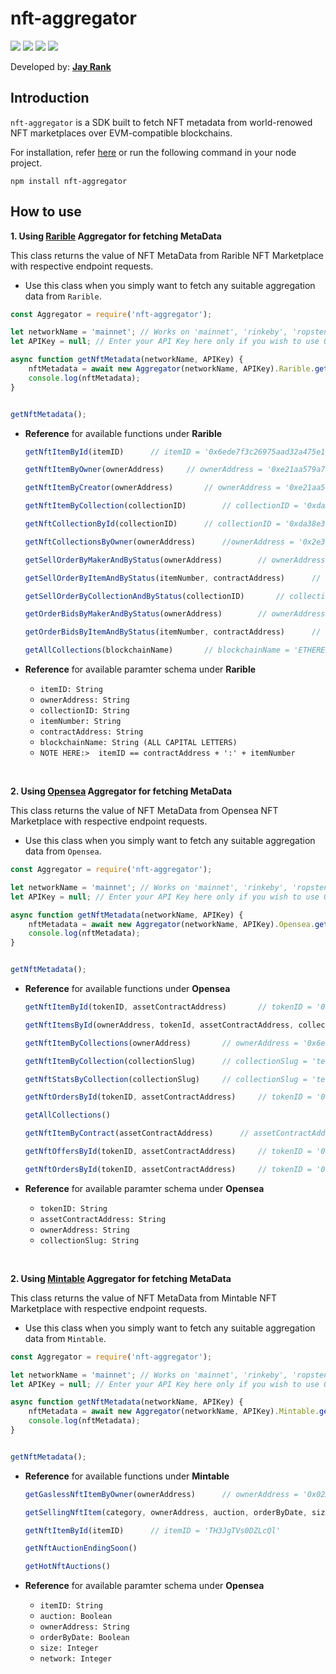 # nft-aggregator

![](https://img.shields.io/npm/dt/nft-aggregator.svg?style=for-the-badge&labelColor=000000) ![](https://img.shields.io/github/languages/code-size/RankJay/nft-aggregator?style=for-the-badge&labelColor=000000) ![](https://img.shields.io/npm/l/nft-aggregator?style=for-the-badge&labelColor=000000) ![](https://img.shields.io/github/package-json/v/RankJay/nft-aggregator?style=for-the-badge&labelColor=000000) <a aria-label="NPM version" href="https://www.npmjs.com/package/nft-aggregator"> <img alt="" src="https://img.shields.io/npm/v/next.svg?style=for-the-badge&labelColor=000000"> </a>

Developed by: [**Jay Rank**](https://github.com/RankJay)

## Introduction
`nft-aggregator` is a SDK built to fetch NFT metadata from world-renowed NFT marketplaces over EVM-compatible blockchains.

For installation, refer [here](https://www.npmjs.com/package/nft-aggregator) or run the following command in your node project.

```
npm install nft-aggregator
```

## How to use


**1. Using [Rarible](https://rarible.com/) Aggregator for fetching MetaData**

This class returns the value of NFT MetaData from Rarible NFT Marketplace with respective endpoint requests.
- Use this class when you simply want to fetch any suitable aggregation data from `Rarible`.

```js
const Aggregator = require('nft-aggregator');

let networkName = 'mainnet'; // Works on 'mainnet', 'rinkeby', 'ropsten' network over EVM.
let APIKey = null; // Enter your API Key here only if you wish to use Opensea Class, not required in case of Rarible Class.

async function getNftMetadata(networkName, APIKey) {
	nftMetadata = await new Aggregator(networkName, APIKey).Rarible.getNftItemById('0x6ede7f3c26975aad32a475e1021d8f6f39c89d82:102269783871445009689193659504668254296443359178228669659681116260700662094166');
	console.log(nftMetadata);
}


getNftMetadata();
```

- **Reference** for available functions under **Rarible**
	```js
	getNftItemById(itemID)		// itemID = '0x6ede7f3c26975aad32a475e1021d8f6f39c89d82:102269783871445009689193659504668254296443359178228669659681116260700662094166'
	```
	```js
	getNftItemByOwner(ownerAddress)		// ownerAddress = '0xe21aa579a784d7903833c9392679c44d20fd5582'
	```
	```js
	getNftItemByCreator(ownerAddress)		// ownerAddress = '0xe21aa579a784d7903833c9392679c44d20fd5582'
	```
	```js
	getNftItemByCollection(collectionID)		// collectionID = '0xda38e3cf623793fa46277773bbc5def9ad435c06'
	```
	```js
	getNftCollectionById(collectionID)		// collectionID = '0xda38e3cf623793fa46277773bbc5def9ad435c06'
	```
	```js
	getNftCollectionsByOwner(ownerAddress)		//ownerAddress = '0x2e3afad5fc47f686ccf2a46443fafa8ab4730b48'
	```
	```js
	getSellOrderByMakerAndByStatus(ownerAddress)		// ownerAddress = '0xe21aa579a784d7903833c9392679c44d20fd5582'
	```
	```js
	getSellOrderByItemAndByStatus(itemNumber, contractAddress)		// itemNumber = '0x6ede7f3c26975aad32a475e1021d8f6f39c89d82', contractAddress = '102269783871445009689193659504668254296443359178228669659681116260700662094166'
	```
	```js
	getSellOrderByCollectionAndByStatus(collectionID)		// collectionID = '0xda38e3cf623793fa46277773bbc5def9ad435c06'
	```
	```js
	getOrderBidsByMakerAndByStatus(ownerAddress)		// ownerAddress = '0xe21aa579a784d7903833c9392679c44d20fd5582'
	```
	```js
	getOrderBidsByItemAndByStatus(itemNumber, contractAddress)		// itemNumber = '0x6ede7f3c26975aad32a475e1021d8f6f39c89d82', contractAddress = '102269783871445009689193659504668254296443359178228669659681116260700662094166'
	```
	```js
	getAllCollections(blockchainName)		// blockchainName = 'ETHEREUM', 'TEZOS', etc.
	```

- **Reference** for available paramter schema under **Rarible**
	- `itemID: String`
	- `ownerAddress: String`
	- `collectionID: String`
	- `itemNumber: String`
	- `contractAddress: String`
	- `blockchainName: String (ALL CAPITAL LETTERS)`
	- `NOTE HERE:>	itemID == contractAddress + ':' + itemNumber`

<br>

**2. Using [Opensea](https://opensea.io/) Aggregator for fetching MetaData**

This class returns the value of NFT MetaData from Opensea NFT Marketplace with respective endpoint requests.
- Use this class when you simply want to fetch any suitable aggregation data from `Opensea`.

```js
const Aggregator = require('nft-aggregator');

let networkName = 'mainnet'; // Works on 'mainnet', 'rinkeby', 'ropsten' network over EVM.
let APIKey = null; // Enter your API Key here only if you wish to use Opensea Class, required in case of Opensea Class.

async function getNftMetadata(networkName, APIKey) {
	nftMetadata = await new Aggregator(networkName, APIKey).Opensea.getNftItemById('0', '0xa411c4df63bb82d520ea5caca21be754a8290c83');
	console.log(nftMetadata);
}


getNftMetadata();
```

- **Reference** for available functions under **Opensea**
	```js
	getNftItemById(tokenID, assetContractAddress)		// tokenID = '0', assetContractAddress = '0xa411c4df63bb82d520ea5caca21be754a8290c83'
	```
	```js
	getNftItemsById(ownerAddress, tokenId, assetContractAddress, collectionAddress)		// assetContractAddress = '0x697d6736c4cb5be9a1ae5d9f82609051d97fe853'
	```
	```js
	getNftItemByCollections(ownerAddress)		// ownerAddress = '0x6e5c7b954ccf4d3c070a1c50a6a624cc8cc8a61b'
	```
	```js
	getNftItemByCollection(collectionSlug)		// collectionSlug = 'test-horses-dzuo9jwrhe'
	```
	```js
	getNftStatsByCollection(collectionSlug)		// collectionSlug = 'test-horses-dzuo9jwrhe'
	```
	```js
	getNftOrdersById(tokenID, assetContractAddress)		// tokenID = '0', assetContractAddress = '0xa411c4df63bb82d520ea5caca21be754a8290c83'
	```
	```js
	getAllCollections()
	```
	```js
	getNftItemByContract(assetContractAddress)		// assetContractAddress = '0xa411c4df63bb82d520ea5caca21be754a8290c83'
	```
	```js
	getNftOffersById(tokenID, assetContractAddress)		// tokenID = '0', assetContractAddress = '0xa411c4df63bb82d520ea5caca21be754a8290c83'
	```
	```js
	getNftOrdersById(tokenID, assetContractAddress)		// tokenID = '0', assetContractAddress = '0xa411c4df63bb82d520ea5caca21be754a8290c83'
	```

- **Reference** for available paramter schema under **Opensea**
	- `tokenID: String`
	- `assetContractAddress: String`
	- `ownerAddress: String`
	- `collectionSlug: String`

<br>

**2. Using [Mintable](https://mintable.app/) Aggregator for fetching MetaData**

This class returns the value of NFT MetaData from Mintable NFT Marketplace with respective endpoint requests.
- Use this class when you simply want to fetch any suitable aggregation data from `Mintable`.

```js
const Aggregator = require('nft-aggregator');

let networkName = 'mainnet'; // Works on 'mainnet', 'rinkeby', 'ropsten' network over EVM.
let APIKey = null; // Enter your API Key here only if you wish to use Opensea Class, required in case of Opensea Class.

async function getNftMetadata(networkName, APIKey) {
	nftMetadata = await new Aggregator(networkName, APIKey).Mintable.getGaslessNftItemByOwner('0x02A522D98EC2D2c3bBe91AcC29ee7fD32ab880ab');
	console.log(nftMetadata);
}


getNftMetadata();
```

- **Reference** for available functions under **Mintable**
	```js
	getGaslessNftItemByOwner(ownerAddress)		// ownerAddress = '0x02A522D98EC2D2c3bBe91AcC29ee7fD32ab880ab'
	```
	```js
	getSellingNftItem(category, ownerAddress, auction, orderByDate, size, network)		// category = 'art', ownerAddress = '0x60e5f59C480442c69f6Cc853c39E3D3a702Add9C', auction = '', orderByDate = '', size = '', network = ''
	```
	```js
	getNftItemById(itemID)		// itemID = 'TH3JgTVs0DZLcQl'
	```
	```js
	getNftAuctionEndingSoon()
	```
	```js
	getHotNftAuctions()
	```

- **Reference** for available paramter schema under **Opensea**
	- `itemID: String`
	- `auction: Boolean`
	- `ownerAddress: String`
	- `orderByDate: Boolean`
	- `size: Integer`
	- `network: Integer`

<br>